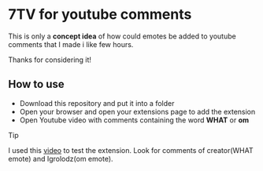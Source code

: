 # 7TV for youtube comments
This is only a **concept idea** of how could emotes be added to youtube comments that I made i like few hours.

Thanks for considering it!
## How to use

- Download this repository and put it into a folder
- Open your browser and open your extensions page to add the extension
- Open Youtube video with comments containing the word **WHAT** or **om**

> [!Tip]
> I used this [video](https://www.youtube.com/watch?v=NHxi5_yDeYg) to test the extension.
> Look for comments of creator(WHAT emote) and Igrolodz(om emote).
